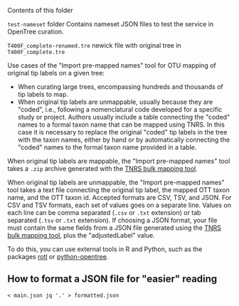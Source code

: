 Contents of this folder

  `test-nameset` folder
      Contains nameset JSON files to test the service in OpenTree curation.

  `T400F_complete-renamed.tre`
      newick file with original tree in `T400F_complete.tre`


Use cases of the "Import pre-mapped names" tool for OTU mapping of original tip labels on a given tree:

- When curating large trees, encompassing hundreds and thousands of tip labels to map.
- When original tip labels are unmappable, usually because they are "coded", i.e., following a nomenclatural code developed for a specific study or project. Authors usually include a table connecting the "coded" names to a formal taxon name that can be mapped using TNRS. In this case it is necessary to replace the original "coded" tip labels in the tree with the taxon names, either by hand or by automatically connecting the "coded" names to the formal taxon name provided in a table.

When original tip labels are mappable, the "Import pre-mapped names" tool takes
a `.zip` archive generated with the [TNRS bulk mapping tool](https://tree.opentreeoflife.org/curator/tnrs/).

When original tip labels are unmappable, the "Import pre-mapped names" tool takes
a text file connecting the original tip label, the mapped OTT taxon name, and the OTT taxon id. Accepted formats are CSV, TSV, and JSON. For CSV and TSV formats, each set of values goes on a separate line. Values on each line can be comma separated (`.csv` or `.txt` extension) or tab separated (`.tsv` or `.txt` extension).
If choosing a JSON format, your file must contain the same fields from a JSON file generated
using the [TNRS bulk mapping tool](https://tree.opentreeoflife.org/curator/tnrs/), plus
the "adjustedLabel" value.

To do this, you can use external tools in R and Python, such as the packages [rotl](https://cran.r-project.org/web/packages/rotl/index.html) or [python-opentree](https://opentree.readthedocs.io/en/latest/).

## How to format a JSON file for "easier" reading


    < main.json jq '.' > formatted.json
